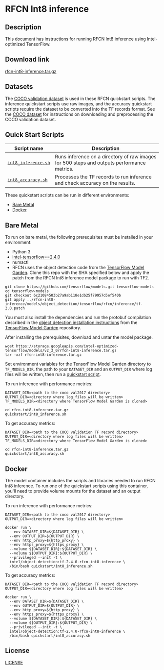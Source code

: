 <!--- 0. Title -->
# RFCN Int8 inference

<!-- 10. Description -->
## Description

This document has instructions for running RFCN Int8 inference using
Intel-optimized TensorFlow.

<!--- 20. Download link -->
## Download link

[rfcn-int8-inference.tar.gz](https://storage.googleapis.com/intel-optimized-tensorflow/models/v2_3_0/rfcn-int8-inference.tar.gz)

<!--- 30. Datasets -->
## Datasets

The [COCO validation dataset](http://cocodataset.org) is used in these
RFCN quickstart scripts. The inference quickstart scripts use raw images,
and the accuracy quickstart scripts require the dataset to be converted
into the TF records format.
See the [COCO dataset](/datasets/coco/README.md) for instructions on
downloading and preprocessing the COCO validation dataset.

<!--- 40. Quick Start Scripts -->
## Quick Start Scripts

| Script name | Description |
|-------------|-------------|
| [`int8_inference.sh`](int8_inference.sh) | Runs inference on a directory of raw images for 500 steps and outputs performance metrics. |
| [`int8_accuracy.sh`](int8_accuracy.sh) | Processes the TF records to run inference and check accuracy on the results. |

These quickstart scripts can be run in different environments:
* [Bare Metal](#bare-metal)
* [Docker](#docker)

<!--- 50. Bare Metal -->
## Bare Metal

To run on bare metal, the following prerequisites must be installed in your environment:
* Python 3
* [intel-tensorflow==2.4.0](https://pypi.org/project/intel-tensorflow/)
* numactl
* RFCN uses the object detection code from the
[TensorFlow Model Garden](https://github.com/tensorflow/models). Clone this repo with the SHA specified
below and apply the patch from the RFCN Int8 inference model package to run with TF2.

```
git clone https://github.com/tensorflow/models.git tensorflow-models
cd tensorflow-models
git checkout 6c21084503b27a9ab118e1db25f79957d5ef540b
git apply ../rfcn-int8-inference/models/object_detection/tensorflow/rfcn/inference/tf-2.0.patch
```

You must also install the dependencies and run the protobuf compilation described in the
[object detection installation instructions](https://github.com/tensorflow/models/blob/6c21084503b27a9ab118e1db25f79957d5ef540b/research/object_detection/g3doc/installation.md#installation)
from the [TensorFlow Model Garden](https://github.com/tensorflow/models) repository.


After installing the prerequisites, download and untar the model package.
```
wget https://storage.googleapis.com/intel-optimized-tensorflow/models/v2_3_0/rfcn-int8-inference.tar.gz
tar -xzf rfcn-int8-inference.tar.gz
```

Set environment variables for the TensorFlow Model Garden directory to `TF_MODELS_DIR`, the path to your `DATASET_DIR` and an
`OUTPUT_DIR` where log files will be written, then run a 
[quickstart script](#quick-start-scripts).

To run inference with performance metrics:
```
DATASET_DIR=<path to the coco val2017 directory>
OUTPUT_DIR=<directory where log files will be written>
TF_MODELS_DIR=<directory where TensorFlow Model Garden is cloned>

cd rfcn-int8-inference.tar.gz
quickstart/int8_inference.sh
```

To get accuracy metrics:
```
DATASET_DIR=<path to the COCO validation TF record directory>
OUTPUT_DIR=<directory where log files will be written>
TF_MODELS_DIR=<directory where TensorFlow Model Garden is cloned>

cd rfcn-int8-inference.tar.gz
quickstart/int8_accuracy.sh
```

<!--- 60. Docker -->
## Docker

The model container includes the scripts and libraries needed to run 
RFCN Int8 inference. To run one of the quickstart scripts 
using this container, you'll need to provide volume mounts for the dataset 
and an output directory.

To run inference with performance metrics:
```
DATASET_DIR=<path to the coco val2017 directory>
OUTPUT_DIR=<directory where log files will be written>

docker run \
  --env DATASET_DIR=${DATASET_DIR} \
  --env OUTPUT_DIR=${OUTPUT_DIR} \
  --env http_proxy=${http_proxy} \
  --env https_proxy=${https_proxy} \
  --volume ${DATASET_DIR}:${DATASET_DIR} \
  --volume ${OUTPUT_DIR}:${OUTPUT_DIR} \
  --privileged --init -t \
  intel/object-detection:tf-2.4.0-rfcn-int8-inference \
  /bin/bash quickstart/int8_inference.sh
```
To get accuracy metrics:
```
DATASET_DIR=<path to the COCO validation TF record directory>
OUTPUT_DIR=<directory where log files will be written>

docker run \
  --env DATASET_DIR=${DATASET_DIR} \
  --env OUTPUT_DIR=${OUTPUT_DIR} \
  --env http_proxy=${http_proxy} \
  --env https_proxy=${https_proxy} \
  --volume ${DATASET_DIR}:${DATASET_DIR} \
  --volume ${OUTPUT_DIR}:${OUTPUT_DIR} \
  --privileged --init -t \
  intel/object-detection:tf-2.4.0-rfcn-int8-inference \
  /bin/bash quickstart/int8_accuracy.sh
```

<!--- 80. License -->
## License

[LICENSE](/LICENSE)

